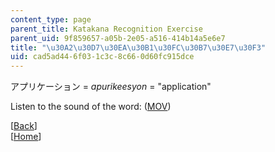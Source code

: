 ```yaml
---
content_type: page
parent_title: Katakana Recognition Exercise
parent_uid: 9f859657-a05b-2e05-a516-414b14a5e6e7
title: "\u30A2\u30D7\u30EA\u30B1\u30FC\u30B7\u30E7\u30F3"
uid: cad5ad44-6f03-1c3c-8c66-0d60fc915dce
---
```


アプリケーション = _apurikeesyon_ = "application"

Listen to the sound of the word: ([MOV](http://www.archive.org/download/MITRES21F.01S10_KATAKANA_EXERCISES/word20.mov))

  
\[[Back](/resources/res-21g-01-kana-spring-2010/katakana/katakana-recognition-exercise)\]  
\[[Home](/resources/res-21g-01-kana-spring-2010/katakana)\]